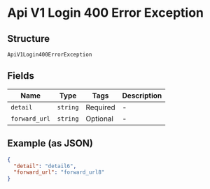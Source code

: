 
# Api V1 Login 400 Error Exception

## Structure

`ApiV1Login400ErrorException`

## Fields

| Name | Type | Tags | Description |
|  --- | --- | --- | --- |
| `detail` | `string` | Required | - |
| `forward_url` | `string` | Optional | - |

## Example (as JSON)

```json
{
  "detail": "detail6",
  "forward_url": "forward_url8"
}
```

